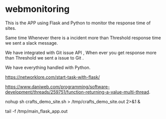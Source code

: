 # webmonitoring

This is the APP using Flask and Python to monitor the response time of sites.

Same time Whenever there is a incident more than Threshold response time we sent a slack message.

We have integrated with Git issue API , When ever you get response more than Threshold we sent a issue to Git .

We have everything handled with Python.


https://networklore.com/start-task-with-flask/


https://www.daniweb.com/programming/software-development/threads/259751/function-returning-a-value-multi-thread. 


nohup sh crafts_demo_site.sh > /tmp/crafts_demo_site.out 2>&1 &

tail -f /tmp/main_flask_app.out
